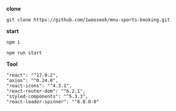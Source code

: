 <b>clone</b>

```
git clone https://github.com/1wooseok/mnu-sports-booking.git
```

<b>start</b>
```
npm i

npm run start
```

<b>Tool</b>
```
"react": "^17.0.2",
"axios": "^0.24.0",
"react-icons": "^4.3.1",
"react-router-dom": "^6.2.1",
"styled-components": "^5.3.3",
"react-loader-spinner": "^6.0.0-0"
```
